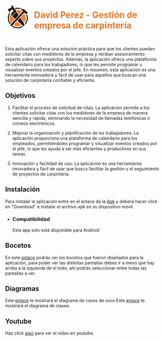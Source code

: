 <div style="display:flex; gap:1em; align-items:center;">
  <img src="https://github.com/Jonathanpd2804/Proyecto/blob/main/lib/images/logo2.png?raw=true" alt="Logo de la empresa" width="80" height="80">
  <h1 style="color:#E77725;">David Perez - Gestión de empresa de carpintería</h1>
</div>
</br>


Esta aplicación ofrece una solución práctica para que los clientes puedan solicitar citas con medidores de la empresa y reciban asesoramiento experto sobre sus proyectos. Además, la aplicación ofrece una plataforma de calendario para los trabajadores, lo que les permite programar y visualizar eventos creados por el jefe. En resumen, esta aplicación es una herramienta innovadora y fácil de usar para aquellos que buscan una solución de carpintería confiable y eficiente.

## Objetivos

1. Facilitar el proceso de solicitud de citas: La aplicación permite a los clientes solicitar citas con los medidores de la empresa de manera sencilla y rápida, eliminando la necesidad de llamadas telefónicas o correos electrónicos.

2. Mejorar la organización y planificación de los trabajadores: La aplicación proporciona una plataforma de calendario para los empleados, permitiéndoles programar y visualizar eventos creados por el jefe, lo que les ayuda a ser más eficientes y productivos en sus tareas.

3. Innovación y facilidad de uso: La aplicación es una herramienta innovadora y fácil de usar que busca facilitar la gestión y el seguimiento de proyectos de carpintería.

## Instalación

Para instalar la aplicación entre en el enlace de la [Apk](https://github.com/Jonathanpd2804/Proyecto/blob/main/david-perez.apk) y deberá hacer click en "Download" e instalar el archivo apk en su dispositivo móvil.

<ul>
    <li><h3>Compatibilidad</h3></li>
    <p style="list-style-type: none; margin-top: 0;">Esta app solo está disponible para Android</p>
</ul>

## Bocetos
En este [enlace](https://www.figma.com/file/XavRoJbvuxSQw9GSDJX229/Proyecto?type=design&node-id=0%3A1&t=6nQCUfEavbdMPyNY-1) podrás ver los bocetos que fueron diseñados para la aplicación, para poder ver las distintas pantallas debes ir a menú que hay arriba a la izquierda de el todo, ahí podrás seleccionar entre todas las pantallas a ver.

## Diagramas
Este [enlace](https://github.com/Jonathanpd2804/Proyecto/blob/main/diagramacasosuso.svg) te mostrará el diagrama de casos de usos
Este [enlace](https://raw.githubusercontent.com/Jonathanpd2804/Proyecto/f001bf973b9e60e289edad3d729632810a2b2ab7/uml.svg) te mostrará el diagrama de clases.


## Youtube
Haz click [aquí](https://youtu.be/Uudn9gjECwk) para ver el vídeo en youtube.